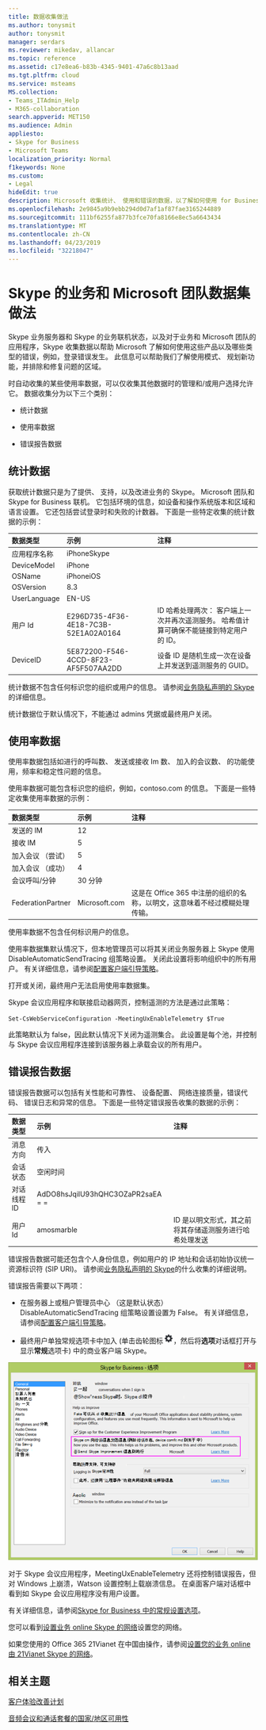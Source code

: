 ```yaml
---
title: 数据收集做法
ms.author: tonysmit
author: tonysmit
manager: serdars
ms.reviewer: mikedav, allancar
ms.topic: reference
ms.assetid: c17e8ea6-b83b-4345-9401-47a6c8b13aad
ms.tgt.pltfrm: cloud
ms.service: msteams
MS.collection:
- Teams_ITAdmin_Help
- M365-collaboration
search.appverid: MET150
ms.audience: Admin
appliesto:
- Skype for Business
- Microsoft Teams
localization_priority: Normal
f1keywords: None
ms.custom:
- Legal
hideEdit: true
description: Microsoft 收集统计、 使用和错误的数据，以了解如何使用 for Business 的 Skype 和其中用户遇到问题。 使用的数据来规划产品改进。
ms.openlocfilehash: 2e9845a9b9ebb294d0d7af1af87fae3165244889
ms.sourcegitcommit: 111bf6255fa877b3fce70fa8166e8ec5a6643434
ms.translationtype: MT
ms.contentlocale: zh-CN
ms.lasthandoff: 04/23/2019
ms.locfileid: "32218047"
---
```

# <a name="skype-for-business-and-microsoft-teams-data-collection-practices"></a>Skype 的业务和 Microsoft 团队数据集做法

Skype 业务服务器和 Skype 的业务联机状态，以及对于业务和 Microsoft 团队的应用程序，Skype 收集数据以帮助 Microsoft 了解如何使用这些产品以及哪些类型的错误，例如，登录错误发生。 此信息可以帮助我们了解使用模式、 规划新功能，并排除和修复问题的区域。

时自动收集的某些使用率数据，可以仅收集其他数据时的管理和/或用户选择允许它。 数据收集分为以下三个类别：

- 统计数据

- 使用率数据

- 错误报告数据

## <a name="census-data"></a>统计数据

获取统计数据只是为了提供、 支持，以及改进业务的 Skype。 Microsoft 团队和 Skype for Business 联机。 它包括环境的信息，如设备和操作系统版本和区域和语言设置。 它还包括尝试登录时和失败的计数器。 下面是一些特定收集的统计数据的示例：

|**数据类型**|**示例**|**注释**|
|:-----|:-----|:-----|
|应用程序名称  <br/> |iPhoneSkype  <br/> ||
|DeviceModel  <br/> |iPhone  <br/> ||
|OSName  <br/> |iPhoneiOS  <br/> ||
|OSVersion  <br/> |8.3  <br/> ||
|UserLanguage  <br/> |EN-US  <br/> ||
|用户 Id  <br/> |E296D735-4F36-4E18-7C3B-52E1A02A0164  <br/> |ID 哈希处理两次： 客户端上一次并再次遥测服务。 哈希值计算可确保不能链接到特定用户的 ID。  <br/> |
|DeviceID  <br/> |5E872200-F546-4CCD-8F23-AF5F507AA2DD  <br/> |设备 ID 是随机生成一次在设备上并发送到遥测服务的 GUID。  <br/> |

统计数据不包含任何标识您的组织或用户的信息。 请参阅[业务隐私声明的 Skype](https://www.microsoft.com/privacystatement/SkypeforBusiness/Default.aspx)的详细信息。

统计数据位于默认情况下，不能通过 admins 凭据或最终用户关闭。

## <a name="usage-data"></a>使用率数据

使用率数据包括如进行的呼叫数、 发送或接收 Im 数、 加入的会议数、 的功能使用，频率和稳定性问题的信息。

使用率数据可能包含标识您的组织，例如，contoso.com 的信息。 下面是一些特定收集使用率数据的示例：

|**数据类型**|**示例**|**注释**|
|:-----|:-----|:-----|
|发送的 IM  <br/> |12  <br/> ||
|接收 IM  <br/> |5  <br/> ||
|加入会议 （尝试）  <br/> |5  <br/> ||
|加入会议 （成功）  <br/> |4  <br/> ||
|会议呼叫/分钟  <br/> |30 分钟  <br/> ||
|FederationPartner  <br/> |Microsoft.com  <br/> |这是在 Office 365 中注册的组织的名称，以明文，这意味着不经过模糊处理传输。  <br/> |

使用率数据不包含任何标识用户的信息。

使用率数据集默认情况下，但本地管理员可以将其关闭业务服务器上 Skype 使用 DisableAutomaticSendTracing 组策略设置。 关闭此设置将影响组织中的所有用户。 有关详细信息，请参阅[配置客户端引导策略](/skypeforbusiness/deploy/deploy-clients/configure-client-bootstrapping-policies)。

打开或关闭，最终用户无法启用使用率数据集。

Skype 会议应用程序和联接启动器网页，控制遥测的方法是通过此策略：

`Set-CsWebServiceConfiguration -MeetingUxEnableTelemetry $True`

此策略默认为 false，因此默认情况下关闭为遥测集合。 此设置是每个池，并控制与 Skype 会议应用程序连接到该服务器上承载会议的所有用户。

## <a name="error-reporting-data"></a>错误报告数据

错误报告数据可以包括有关性能和可靠性、 设备配置、 网络连接质量，错误代码、 错误日志和异常的信息。 下面是一些特定错误报告收集的数据的示例：

|**数据类型**|**示例**|**注释**|
|:-----|:-----|:-----|
|消息方向  <br/> |传入  <br/> ||
|会话状态  <br/> |空闲时间  <br/> ||
|对话线程 ID  <br/> |AdDO8hsJqilU93hQHC3OZaPR2saEA = =  <br/> ||
|用户 Id  <br/> |amosmarble <br/> |ID 是以明文形式，其之前将其存储遥测服务进行哈希处理发送  <br/> |

错误报告数据可能还包含个人身份信息，例如用户的 IP 地址和会话初始协议统一资源标识符 (SIP URI)。 请参阅[业务隐私声明的 Skype](https://www.microsoft.com/privacystatement/SkypeforBusiness/Default.aspx)的什么收集的详细说明。

错误报告需要以下两项：

- 在服务器上或租户管理员中心 （这是默认状态） DisableAutomaticSendTracing 组策略设置设置为 False。 有关详细信息，请参阅[配置客户端引导策略](/skypeforbusiness/deploy/deploy-clients/configure-client-bootstrapping-policies)。
    
- 最终用户单独常规选项卡中加入 (单击齿轮图标![齿轮图标](media/70f1b43f-16d6-4172-9139-71d845c4ed5c.png)，然后将**选项**对话框打开与显示**常规**选项卡) 中的商业客户端 Skype。
    
 
![在常规选项 > 对话框中的业务数据集复选框的 Skype](media/68bc8f77-deaa-478c-9977-a5259b88df3e.png)
  
对于 Skype 会议应用程序，MeetingUxEnableTelemetry 还将控制错误报告，但对 Windows 上崩溃，Watson 设置控制上载崩溃信息。 在桌面客户端对话框中看到如 Skype 会议应用程序没有用户设置。

有关详细信息，请参阅[Skype for Business 中的常规设置选项](https://support.office.com/article/e1a46d3e-dcea-437a-ba7b-6d442a40f439)。

您可以看到[设置业务 online Skype 的网络](https://support.office.com/article/81fa5e16-418d-4698-a5f0-e666211c5c66)设置您的网络。

如果您使用的 Office 365 21Vianet 在中国由操作，请参阅[设置您的业务 online 由 21Vianet Skype 的网络](https://support.office.com/article/d21f89b0-3afc-432e-b735-036b2432fdbf)。

## <a name="related-topics"></a>相关主题
[客户体验改善计划](https://www.microsoft.com/products/ceip/default.mspx)

[音频会议和通话套餐的国家/地区可用性](country-and-region-availability-for-audio-conferencing-and-calling-plans/country-and-region-availability-for-audio-conferencing-and-calling-plans.md)
